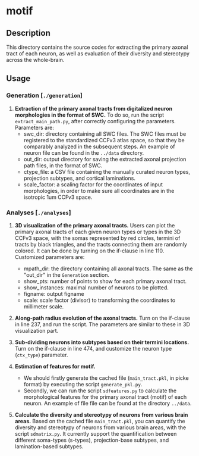 # motif
## Description
This directory contains the source codes for extracting the primary axonal tract of each neuron, as well as evaluation of their diversity and stereotypy across the whole-brain. 

## Usage
### Generation [`./generation`]
1. **Extraction of the primary axonal tracts from digitalized neuron morphologies in the format of SWC.** To do so, run the script `extract_main_path.py`, after correctly configuring the parameters. Parameters are:
    - swc_dir: directory containing all SWC files. The SWC files must be registered to the standardized CCFv3 atlas space, so that they be comparably analyzed in the subsequent steps. An example of neuron file can be found in the `../data` directory.
    - out_dir: output directory for saving the extracted axonal projection path files, in the format of SWC. 
    - ctype_file: a CSV file containing the manually curated neuron types, projection subtypes, and cortical laminations. 
    - scale_factor: a scaling factor for the coordinates of input morphologies, in order to make sure all coordinates are in the isotropic 1um CCFv3 space.

### Analyses [`./analyses`]
1. **3D visualization of the primary axonal tracts.** Users can plot the primary axonal tracts of each given neuron types or types in the 3D CCFv3 space, with the somas represented by red circles, termini of tracts by black triangles, and the tracts connecting them are randomly colored. It can be done by turning on the if-clause in line 110. Customized parameters are:
    - mpath_dir: the directory containing all axonal tracts. The same as the "out_dir" in the `Generation` section.
    - show_pts: number of points to show for each primary axonal tract. 
    - show_instances: maximal number of neurons to be plotted.
    - figname: output figname
    - scale: scale factor (divisor) to transforming the coordinates to millimeter scale.

2. **Along-path radius evolution of the axonal tracts.** Turn on the if-clause in line 237, and run the script. The parameters are similar to these in 3D visualization part. 

3. **Sub-dividing neurons into subtypes based on their termini locations.** Turn on the if-clause in line 474, and customize the neuron type (`ctx_type`) parameter. 

4. **Estimation of features for motif.**
    - We should firstly generate the cached file (`main_tract.pkl`, in picke format) by executing the script `generate_pkl.py`. 
    - Secondly, we can run the script `sdfeatures.py` to calculate the morphological features for the primary axonal tract (motif) of each neuron.
    An example of file file can be found at the directory `../data`.

5. **Calculate the diversity and stereotypy of neurons from various brain areas.**
    Based on the cached file `main_tract.pkl`, you can quantify the diversity and stereotypy of neurons from various brain areas, with the script `sdmatrix.py`. It currently support the quantification between different soma-types (s-types), projection-base subtypes, and lamination-based subtypes.
